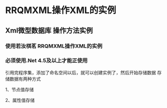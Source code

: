 # RRQMXML操作XML的实例
## Xml微型数据库 操作方法实例
### 使用若汝棋茗 RRQMXML操作XML的实例
### 必须使用.Net 4.5及以上才能正使用 

引用完程序集，添加了命名空间以后，就可以创建实例了，然后开始存储数据
存储数据有两种方式

1、节点值存储

2、属性值存储
